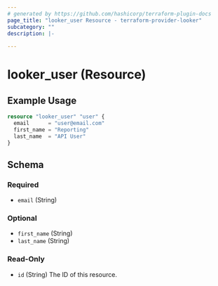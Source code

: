 ```yaml
---
# generated by https://github.com/hashicorp/terraform-plugin-docs
page_title: "looker_user Resource - terraform-provider-looker"
subcategory: ""
description: |-
  
---
```


# looker_user (Resource)



## Example Usage

```terraform
resource "looker_user" "user" {
  email      = "user@email.com"
  first_name = "Reporting"
  last_name  = "API User"
}
```

<!-- schema generated by tfplugindocs -->
## Schema

### Required

- `email` (String)

### Optional

- `first_name` (String)
- `last_name` (String)

### Read-Only

- `id` (String) The ID of this resource.


